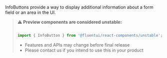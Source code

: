 InfoButtons provide a way to display additional information about a form field or an area in the UI.

<!-- Don't allow prettier to collapse code block into single line -->
<!-- prettier-ignore -->
> **⚠️ Preview components are considered unstable:**
>
> ```jsx
>
> import { InfoButton } from '@fluentui/react-components/unstable';
>
> ```
>
> - Features and APIs may change before final release
> - Please contact us if you intend to use this in your product
